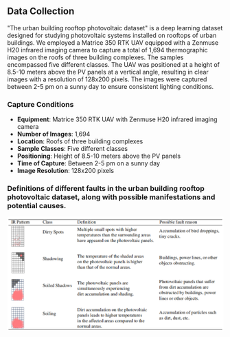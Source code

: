 ## Data Collection

"The urban building rooftop photovoltaic dataset" is a deep learning dataset designed for studying photovoltaic systems installed on rooftops of urban buildings. We employed a Matrice 350 RTK UAV equipped with a Zenmuse H20 infrared imaging camera to capture a total of 1,694 thermographic images on the roofs of three building complexes. The samples encompassed five different classes. The UAV was positioned at a height of 8.5-10 meters above the PV panels at a vertical angle, resulting in clear images with a resolution of 128x200 pixels. The images were captured between 2-5 pm on a sunny day to ensure consistent lighting conditions.

### Capture Conditions

- **Equipment**: Matrice 350 RTK UAV with Zenmuse H20 infrared imaging camera
- **Number of Images**: 1,694
- **Location**: Roofs of three building complexes
- **Sample Classes**: Five different classes
- **Positioning**: Height of 8.5-10 meters above the PV panels
- **Time of Capture**: Between 2-5 pm on a sunny day
- **Image Resolution**: 128x200 pixels

### Definitions of different faults in the urban building rooftop photovoltaic dataset, along with possible manifestations and potential causes.
![Definitions](Definitions.png)
